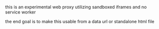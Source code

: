 this is an experimental web proxy utilizing sandboxed iframes and no service worker

the end goal is to make this usable from a data url or standalone html file